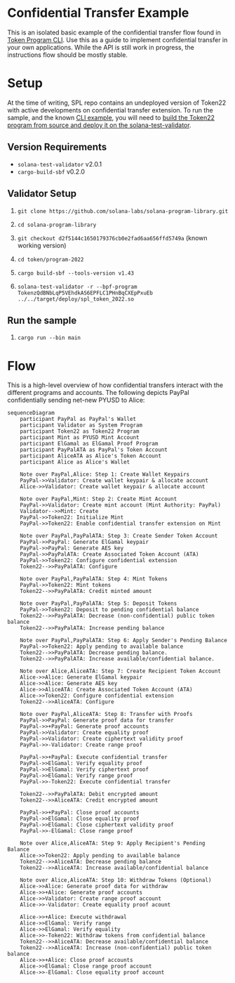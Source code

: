 # Confidential Transfer Example
This is an isolated basic example of the confidential transfer flow found in [Token Program CLI](https://github.com/solana-labs/solana-program-library/tree/master/token/cli).
Use this as a guide to implement confidential transfer in your own applications.
While the API is still work in progress, the instructions flow should be mostly stable.

# Setup
At the time of writing, SPL repo contains an undeployed version of Token22 with active developments on confidential transfer extension. To run the sample, and the known [CLI example](https://github.com/solana-labs/solana-program-library/blob/d9a6ee8db65167098b654b300ac23abc08fd8a7d/token/cli/examples/confidential-transfer.sh#L1), you will need to [build the Token22 program from source and deploy it on the solana-test-validator](https://solana.stackexchange.com/questions/10062/errors-when-trying-out-confidential-transfer-token-extension-on-solana-test-vali).

## Version Requirements
- `solana-test-validator` v2.0.1
- `cargo-build-sbf` v0.2.0

## Validator Setup

1. `git clone https://github.com/solana-labs/solana-program-library.git`  

1. `cd solana-program-library`

1. `git checkout d2f5144c1650179376cb0e2fad6aa656ffd5749a` (known working version)

1. `cd token/program-2022`

1. `cargo build-sbf --tools-version v1.43`

1. `solana-test-validator -r --bpf-program TokenzQdBNbLqP5VEhdkAS6EPFLC1PHnBqCXEpPxuEb ../../target/deploy/spl_token_2022.so`

## Run the sample

1. `cargo run --bin main`

# Flow
This is a high-level overview of how confidential transfers interact with the different programs and accounts. The following depicts PayPal confidentially sending net-new PYUSD to Alice:

```mermaid
sequenceDiagram
    participant PayPal as PayPal's Wallet
    participant Validator as System Program
    participant Token22 as Token22 Program
    participant Mint as PYUSD Mint Account
    participant ElGamal as ElGamal Proof Program
    participant PayPalATA as PayPal's Token Account
    participant AliceATA as Alice's Token Account
    participant Alice as Alice's Wallet
    
    Note over PayPal,Alice: Step 1: Create Wallet Keypairs
    PayPal->>Validator: Create wallet keypair & allocate account
    Alice->>Validator: Create wallet keypair & allocate account
    
    Note over PayPal,Mint: Step 2: Create Mint Account
    PayPal->>Validator: Create mint account (Mint Authority: PayPal)
    Validator-->>Mint: Create
    PayPal->>Token22: Initialize Mint
    PayPal->>Token22: Enable confidential transfer extension on Mint
    
    Note over PayPal,PayPalATA: Step 3: Create Sender Token Account
    PayPal->>PayPal: Generate ElGamal keypair
    PayPal->>PayPal: Generate AES key
    PayPal->>PayPalATA: Create Associated Token Account (ATA)
    PayPal->>Token22: Configure confidential extension
    Token22-->>PayPalATA: Configure
    
    Note over PayPal,PayPalATA: Step 4: Mint Tokens
    PayPal->>Token22: Mint tokens
    Token22-->>PayPalATA: Credit minted amount
    
    Note over PayPal,PayPalATA: Step 5: Deposit Tokens
    PayPal->>Token22: Deposit to pending confidential balance
    Token22-->>PayPalATA: Decrease (non-confidential) public token balance
    Token22-->>PayPalATA: Increase pending balance
    
    Note over PayPal,PayPalATA: Step 6: Apply Sender's Pending Balance
    PayPal->>Token22: Apply pending to available balance
    Token22-->>PayPalATA: Decrease pending balance.
    Token22-->>PayPalATA: Increase available/confidential balance.
    
    Note over Alice,AliceATA: Step 7: Create Recipient Token Account
    Alice->>Alice: Generate ElGamal keypair
    Alice->>Alice: Generate AES key
    Alice->>AliceATA: Create Associated Token Account (ATA)
    Alice->>Token22: Configure confidential extension
    Token22-->>AliceATA: Configure
    
    Note over PayPal,AliceATA: Step 8: Transfer with Proofs
    PayPal->>PayPal: Generate proof data for transfer
    PayPal->>+PayPal: Generate proof accounts
    PayPal->>Validator: Create equality proof
    PayPal->>Validator: Create ciphertext validity proof
    PayPal->>-Validator: Create range proof
    
    PayPal->>+PayPal: Execute confidential transfer
    PayPal->>ElGamal: Verify equality proof
    PayPal->>ElGamal: Verify ciphertext proof
    PayPal->>ElGamal: Verify range proof
    PayPal->>-Token22: Execute confidential transfer

    Token22-->>PayPalATA: Debit encrypted amount
    Token22-->>AliceATA: Credit encrypted amount
    
    PayPal->>+PayPal: Close proof accounts
    PayPal->>ElGamal: Close equality proof
    PayPal->>ElGamal: Close ciphertext validity proof
    PayPal->>-ElGamal: Close range proof

    Note over Alice,AliceATA: Step 9: Apply Recipient's Pending Balance
    Alice->>Token22: Apply pending to available balance
    Token22-->>AliceATA: Decrease pending balance
    Token22-->>AliceATA: Increase available/confidential balance
    
    Note over Alice,AliceATA: Step 10: Withdraw Tokens (Optional)
    Alice->>Alice: Generate proof data for withdraw
    Alice->>+Alice: Generate proof accounts
    Alice->>Validator: Create range proof account
    Alice->>-Validator: Create equality proof acount

    Alice->>+Alice: Execute withdrawal
    Alice->>ElGamal: Verify range
    Alice->>ElGamal: Verify equality
    Alice->>-Token22: Withdraw tokens from confidential balance
    Token22-->>AliceATA: Decrease available/confidential balance
    Token22-->>AliceATA: Increase (non-confidential) public token balance
    Alice->>+Alice: Close proof accounts
    Alice->>ElGamal: Close range proof account
    Alice->>-ElGamal: Close equality proof account
```